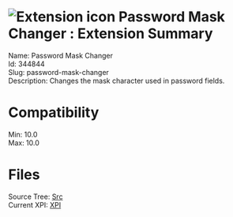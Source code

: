 # ![Extension icon](https://addons.thunderbird.net/static/img/addon-icons/default-64.png) Password Mask Changer : Extension Summary

Name: Password Mask Changer  
Id: 344844  
Slug: password-mask-changer  
Description: Changes the mask character used in password fields.
  

# Compatibility
Min: 10.0  
Max: 10.0  

# Files

Source Tree: [Src](C:/Dev/Thunderbird/ThunderKdB/xall/xOther/344844-password-mask-changer/src)  
Current XPI: [XPI](C:/Dev/Thunderbird/ThunderKdB/xall/xOther/344844-password-mask-changer/xpi)  



